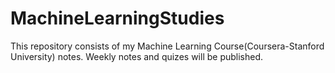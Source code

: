 # MachineLearningStudies
This repository consists of my Machine Learning Course(Coursera-Stanford University) notes.
Weekly notes and quizes will be published. 
